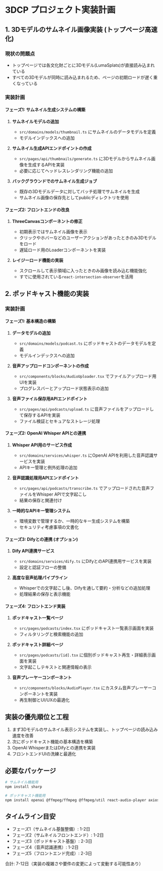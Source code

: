 # 3DCP プロジェクト実装計画

## 1. 3Dモデルのサムネイル画像実装 (トップページ高速化)

### 現状の問題点
- トップページでは各文化財ごとに3Dモデル(LumaSplats)が直接読み込まれている
- すべての3Dモデルが同時に読み込まれるため、ページの初期ロードが遅く重くなっている

### 実装計画

#### フェーズ1: サムネイル生成システムの構築
1. **サムネイルモデルの追加**
   - `src/domains/models/thumbnail.ts` にサムネイルのデータモデルを定義
   - モデルインデックスへの追加

2. **サムネイル生成APIエンドポイントの作成**
   - `src/pages/api/thumbnails/generate.ts` に3Dモデルからサムネイル画像を生成するAPIを実装
   - 必要に応じてヘッドレスレンダリング機能の追加

3. **バックグラウンドでのサムネイル生成ジョブ**
   - 既存の3Dモデルデータに対してバッチ処理でサムネイルを生成
   - サムネイル画像の保存先としてpublicディレクトリを使用

#### フェーズ2: フロントエンドの改良

1. **ThreeCanvasコンポーネントの修正**
   - 初期表示ではサムネイル画像を表示
   - クリックやホバーなどのユーザーアクションがあったときのみ3Dモデルをロード
   - 遅延ロード用のLoaderコンポーネントを実装

2. **レイジーロード機能の実装**
   - スクロールして表示領域に入ったときのみ画像を読み込む機能強化
   - すでに使用されている`react-intersection-observer`を活用

## 2. ポッドキャスト機能の実装

### 実装計画

#### フェーズ1: 基本構造の構築

1. **データモデルの追加**
   - `src/domains/models/podcast.ts` にポッドキャストのデータモデルを定義
   - モデルインデックスへの追加

2. **音声アップロードコンポーネントの作成**
   - `src/components/blocks/AudioUploader.tsx` でファイルアップロード用UIを実装
   - プログレスバーとアップロード状態表示の追加

3. **音声ファイル保存用APIエンドポイント**
   - `src/pages/api/podcasts/upload.ts` に音声ファイルをアップロードして保存するAPIを実装
   - ファイル検証とセキュアなストレージ処理

#### フェーズ2: OpenAI Whisper APIとの連携

1. **Whisper API用のサービス作成**
   - `src/domains/services/whisper.ts` にOpenAI APIを利用した音声認識サービスを実装
   - APIキー管理と例外処理の追加

2. **音声認識処理用APIエンドポイント**
   - `src/pages/api/podcasts/transcribe.ts` でアップロードされた音声ファイルをWhisper APIで文字起こし
   - 結果の保存と関連付け

3. **一時的なAPIキー管理システム**
   - 環境変数で管理するか、一時的なキー生成システムを構築
   - セキュリティ考慮事項の文書化

#### フェーズ3: Difyとの連携 (オプション)

1. **Dify API連携サービス**
   - `src/domains/services/dify.ts` にDifyとのAPI連携用サービスを実装
   - 設定と認証フローの整備

2. **高度な音声処理パイプライン**
   - Whisperでの文字起こし後、Difyを通して要約・分析などの追加処理
   - 処理結果の保存と表示機能

#### フェーズ4: フロントエンド実装

1. **ポッドキャスト一覧ページ**
   - `src/pages/podcasts/index.tsx` にポッドキャスト一覧表示画面を実装
   - フィルタリングと検索機能の追加

2. **ポッドキャスト詳細ページ**
   - `src/pages/podcasts/[id].tsx` に個別ポッドキャスト再生・詳細表示画面を実装
   - 文字起こしテキストと関連情報の表示

3. **音声プレーヤーコンポーネント**
   - `src/components/blocks/AudioPlayer.tsx` にカスタム音声プレーヤーコンポーネントを実装
   - 再生制御とUI/UXの最適化

## 実装の優先順位と工程

1. まず3Dモデルのサムネイル表示システムを実装し、トップページの読み込み速度を改善
2. 次にポッドキャスト機能の基本構造を構築
3. OpenAI WhisperまたはDifyとの連携を実装
4. フロントエンドUIの洗練と最適化

## 必要なパッケージ

```bash
# サムネイル機能用
npm install sharp

# ポッドキャスト機能用
npm install openai @ffmpeg/ffmpeg @ffmpeg/util react-audio-player axios
```

## タイムライン目安

- フェーズ1（サムネイル基盤整備）: 1-2日
- フェーズ2（サムネイルフロントエンド）: 1-2日
- フェーズ3（ポッドキャスト基盤）: 2-3日
- フェーズ4（音声認識連携）: 1-2日
- フェーズ5（フロントエンド完成）: 2-3日

合計: 7-12日（実装の複雑さや要件の変更によって変動する可能性あり） 